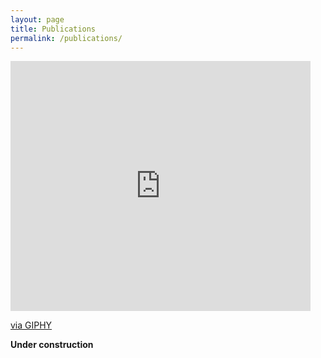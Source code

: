 ```yaml
---
layout: page
title: Publications
permalink: /publications/
---
```



<iframe src="https://giphy.com/embed/jp7jSyjNNz2ansuOS8" width="480" height="400" frameBorder="0" class="giphy-embed" allowFullScreen></iframe><p><a href="https://giphy.com/gifs/theoffice-jp7jSyjNNz2ansuOS8">via GIPHY</a></p>

**Under construction**